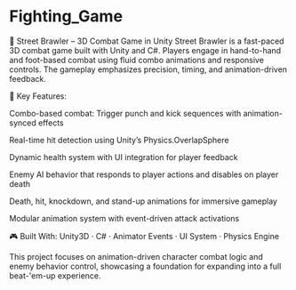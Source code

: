 # Fighting_Game
🥊 Street Brawler – 3D Combat Game in Unity
Street Brawler is a fast-paced 3D combat game built with Unity and C#. Players engage in hand-to-hand and foot-based combat using fluid combo animations and responsive controls. The gameplay emphasizes precision, timing, and animation-driven feedback.

🔹 Key Features:

Combo-based combat: Trigger punch and kick sequences with animation-synced effects

Real-time hit detection using Unity’s Physics.OverlapSphere

Dynamic health system with UI integration for player feedback

Enemy AI behavior that responds to player actions and disables on player death

Death, hit, knockdown, and stand-up animations for immersive gameplay

Modular animation system with event-driven attack activations

🎮 Built With: Unity3D · C# · Animator Events · UI System · Physics Engine

This project focuses on animation-driven character combat logic and enemy behavior control, showcasing a foundation for expanding into a full beat-'em-up experience.
